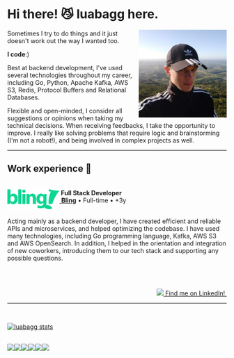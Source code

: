 <h1>Hi there! 😼 luabagg here.</h1>

<a href="./images/" target="_blank"><img src="./images/luabagg.jpg" width="40%" align="right" alt="luabagg"/></a>

<div align="left"> 
    <p>Sometimes I try to do things and it just doesn't work out the way I wanted too.</p>
    <p><strong>I code</strong>:)</p>
    <p>Best at backend development, I've used several technologies throughout my career, including Go, Python, Apache Kafka, AWS S3, Redis, Protocol Buffers and Relational Databases.</p>
    <p>Flexible and open-minded, I consider all suggestions or opinions when taking my technical decisions. When receiving feedbacks, I take the opportunity to improve. I really like solving problems that require logic and brainstorming (I'm not a robot!), and being involved in complex projects as well.</p>
</div>

<hr/>

<div>
    <h2>Work experience 🚀</h2>
    <br/>
    <div>
        <div>
            <img src="./images/bling.svg" width="120px" height="46px" align="left" alt="bling"/>
            <strong>&nbsp;Full Stack Developer</strong>
            <br/>
            <a href="https://www.bling.com.br/">&nbsp;<strong>Bling</strong></a> • Full-time • +3y
        </div>
        <br/>
        <p>Acting mainly as a backend developer, I have created efficient and reliable APIs and microservices, and helped optimizing the codebase. I have used many technologies, including Go programming language, Kafka, AWS S3 and AWS OpenSearch. In addition, I helped in the orientation and integration of new coworkers, introducing them to our tech stack  and supporting any possible questions.</p>
    </div>
</div>

<br/><br/>

<div align="right">
    <a href="https://www.linkedin.com/in/luabagg" target="_blank"><img height="18px" src="https://img.shields.io/badge/LinkedIn-0077B5?style=for-the-badge&logo=linkedin&logoColor=white"/>&nbsp;Find me on LinkedIn!&nbsp;</a>
</div>

<hr/><br/>

[![luabagg stats](https://github-readme-stats.vercel.app/api/top-langs/?username=luabagg&hide=html&layout=compact&theme=gruvbox)]([https://github.com/luabagg/](https://github.com/anuraghazra/github-readme-stats))

<br/>

<div>
    <img height="25px" src="https://img.shields.io/badge/PHP-777BB4?style=for-the-badge&logoColor=white"/><img height="25px" src="https://img.shields.io/badge/Python-3776AB?style=for-the-badge&logoColor=white"/><img height="25px" src="https://img.shields.io/badge/Go-00ADD8?style=for-the-badge&logoColor=white"/><img height="25px" src="https://img.shields.io/badge/JavaScript-F7DF1E?style=for-the-badge&logoColor=black"/><img height="25px" src="https://img.shields.io/badge/CSS3-1572B6?style=for-the-badge&logoColor=white"/><img height="25px" src="https://img.shields.io/badge/HTML5-E34F26?style=for-the-badge&logoColor=white"/>
</div>

